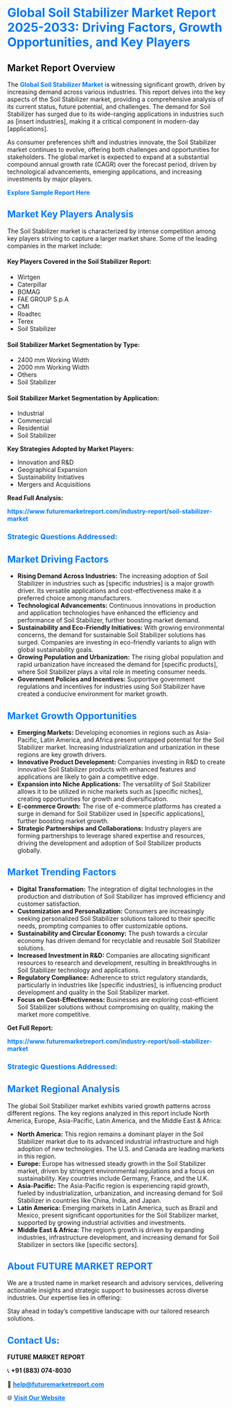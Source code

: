 <h1 style="color: #007BFF;">Global Soil Stabilizer Market Report 2025-2033: Driving Factors, Growth Opportunities, and Key Players</h1>

<section id="overview">
<h2>Market Report Overview</h2>
<p>The <a href="https://www.futuremarketreport.com/industry-report/soil-stabilizer-market" style="color: #007BFF; text-decoration: none;"><strong>Global Soil Stabilizer Market</strong></a> is witnessing significant growth, driven by increasing demand across various industries. This report delves into the key aspects of the Soil Stabilizer market, providing a comprehensive analysis of its current status, future potential, and challenges. The demand for Soil Stabilizer has surged due to its wide-ranging applications in industries such as [insert industries], making it a critical component in modern-day [applications].</p>
<p>As consumer preferences shift and industries innovate, the Soil Stabilizer market continues to evolve, offering both challenges and opportunities for stakeholders. The global market is expected to expand at a substantial compound annual growth rate (CAGR) over the forecast period, driven by technological advancements, emerging applications, and increasing investments by major players.</p>
</section>

<section id="overview">
<p><a href="https://www.futuremarketreport.com/request-sample/reportId=101055" style="color: #007BFF; text-decoration: none;"><strong>Explore Sample Report Here</strong></a></p>
</section>

<section id="key-players">
<h2 style="color: #007BFF;">Market Key Players Analysis</h2>
<p>The Soil Stabilizer market is characterized by intense competition among key players striving to capture a larger market share. Some of the leading companies in the market include:</p>
<h4>Key Players Covered in the Soil Stabilizer Report:</h4>
<ul><li>Wirtgen</li><li>Caterpillar</li><li>BOMAG</li><li>FAE GROUP S.p.A</li><li>CMI</li><li>Roadtec</li><li>Terex</li><li>Soil Stabilizer</li></ul>
<h4>Soil Stabilizer Market Segmentation by Type:</h4>
<ul><li>2400 mm Working Width</li><li>2000 mm Working Width</li><li>Others</li><li>Soil Stabilizer</li></ul>

<h4>Soil Stabilizer Market Segmentation by Application:</h4>
<ul><li>Industrial</li><li>Commercial</li><li>Residential</li><li>Soil Stabilizer</li></ul>
<p><strong>Key Strategies Adopted by Market Players:</strong></p>
<ul>
<li>Innovation and R&D</li>
<li>Geographical Expansion</li>
<li>Sustainability Initiatives</li>
<li>Mergers and Acquisitions</li>
</ul>
</section>

<section>
<p><strong>Read Full Analysis: </strong></p><a href="https://www.futuremarketreport.com/industry-report/soil-stabilizer-market" style="color: #007BFF; text-decoration: none;"><strong>https://www.futuremarketreport.com/industry-report/soil-stabilizer-market</strong></a>
<h3 style="color: #007BFF;">Strategic Questions Addressed:</h3>
</section>

<section id="driving-factors">
<h2 style="color: #007BFF;">Market Driving Factors</h2>
<ul>
<li><strong>Rising Demand Across Industries:</strong> The increasing adoption of Soil Stabilizer in industries such as [specific industries] is a major growth driver. Its versatile applications and cost-effectiveness make it a preferred choice among manufacturers.</li>
<li><strong>Technological Advancements:</strong> Continuous innovations in production and application technologies have enhanced the efficiency and performance of Soil Stabilizer, further boosting market demand.</li>
<li><strong>Sustainability and Eco-Friendly Initiatives:</strong> With growing environmental concerns, the demand for sustainable Soil Stabilizer solutions has surged. Companies are investing in eco-friendly variants to align with global sustainability goals.</li>
<li><strong>Growing Population and Urbanization:</strong> The rising global population and rapid urbanization have increased the demand for [specific products], where Soil Stabilizer plays a vital role in meeting consumer needs.</li>
<li><strong>Government Policies and Incentives:</strong> Supportive government regulations and incentives for industries using Soil Stabilizer have created a conducive environment for market growth.</li>
</ul>
</section>

<section id="growth-opportunities">
<h2 style="color: #007BFF;">Market Growth Opportunities</h2>
<ul>
<li><strong>Emerging Markets:</strong> Developing economies in regions such as Asia-Pacific, Latin America, and Africa present untapped potential for the Soil Stabilizer market. Increasing industrialization and urbanization in these regions are key growth drivers.</li>
<li><strong>Innovative Product Development:</strong> Companies investing in R&D to create innovative Soil Stabilizer products with enhanced features and applications are likely to gain a competitive edge.</li>
<li><strong>Expansion into Niche Applications:</strong> The versatility of Soil Stabilizer allows it to be utilized in niche markets such as [specific niches], creating opportunities for growth and diversification.</li>
<li><strong>E-commerce Growth:</strong> The rise of e-commerce platforms has created a surge in demand for Soil Stabilizer used in [specific applications], further boosting market growth.</li>
<li><strong>Strategic Partnerships and Collaborations:</strong> Industry players are forming partnerships to leverage shared expertise and resources, driving the development and adoption of Soil Stabilizer products globally.</li>
</ul>
</section>

<section id="trending-factors">
<h2 style="color: #007BFF;">Market Trending Factors</h2>
<ul>
<li><strong>Digital Transformation:</strong> The integration of digital technologies in the production and distribution of Soil Stabilizer has improved efficiency and customer satisfaction.</li>
<li><strong>Customization and Personalization:</strong> Consumers are increasingly seeking personalized Soil Stabilizer solutions tailored to their specific needs, prompting companies to offer customizable options.</li>
<li><strong>Sustainability and Circular Economy:</strong> The push towards a circular economy has driven demand for recyclable and reusable Soil Stabilizer solutions.</li>
<li><strong>Increased Investment in R&D:</strong> Companies are allocating significant resources to research and development, resulting in breakthroughs in Soil Stabilizer technology and applications.</li>
<li><strong>Regulatory Compliance:</strong> Adherence to strict regulatory standards, particularly in industries like [specific industries], is influencing product development and quality in the Soil Stabilizer market.</li>
<li><strong>Focus on Cost-Effectiveness:</strong> Businesses are exploring cost-efficient Soil Stabilizer solutions without compromising on quality, making the market more competitive.</li>
</ul>
</section>

<section>
<p><strong>Get Full Report: </strong></p><a href="https://www.futuremarketreport.com/industry-report/soil-stabilizer-market" style="color: #007BFF; text-decoration: none;"><strong>https://www.futuremarketreport.com/industry-report/soil-stabilizer-market</strong></a>
<h3 style="color: #007BFF;">Strategic Questions Addressed:</h3>
</section>


<section id="regional-analysis">
<h2 style="color: #007BFF;">Market Regional Analysis</h2>
<p>The global Soil Stabilizer market exhibits varied growth patterns across different regions. The key regions analyzed in this report include North America, Europe, Asia-Pacific, Latin America, and the Middle East & Africa:</p>
<ul>
<li><strong>North America:</strong> This region remains a dominant player in the Soil Stabilizer market due to its advanced industrial infrastructure and high adoption of new technologies. The U.S. and Canada are leading markets in this region.</li>
<li><strong>Europe:</strong> Europe has witnessed steady growth in the Soil Stabilizer market, driven by stringent environmental regulations and a focus on sustainability. Key countries include Germany, France, and the U.K.</li>
<li><strong>Asia-Pacific:</strong> The Asia-Pacific region is experiencing rapid growth, fueled by industrialization, urbanization, and increasing demand for Soil Stabilizer in countries like China, India, and Japan.</li>
<li><strong>Latin America:</strong> Emerging markets in Latin America, such as Brazil and Mexico, present significant opportunities for the Soil Stabilizer market, supported by growing industrial activities and investments.</li>
<li><strong>Middle East & Africa:</strong> The region’s growth is driven by expanding industries, infrastructure development, and increasing demand for Soil Stabilizer in sectors like [specific sectors].</li>
</ul>
</section>

<footer>
<h2 style="color: #007BFF;">About FUTURE MARKET REPORT</h2>
<p>We are a trusted name in market research and advisory services, delivering actionable insights and strategic support to businesses across diverse industries. Our expertise lies in offering:</p>

<p>Stay ahead in today’s competitive landscape with our tailored research solutions.</p>

<h2 style="color: #007BFF;">Contact Us:</h2>
<p><strong>FUTURE MARKET REPORT</strong></p>
<p>📞 <strong>+91 (883) 074-8030</strong></p>
<p>📧 <strong><a href="mailto:help@futuremarketreport.com" style="color: #007BFF;">help@futuremarketreport.com</a></strong></p>
<p>🌐 <strong><a href="https://www.futuremarketreport.com/" style="color: #007BFF;">Visit Our Website</a></strong></p>
</footer>